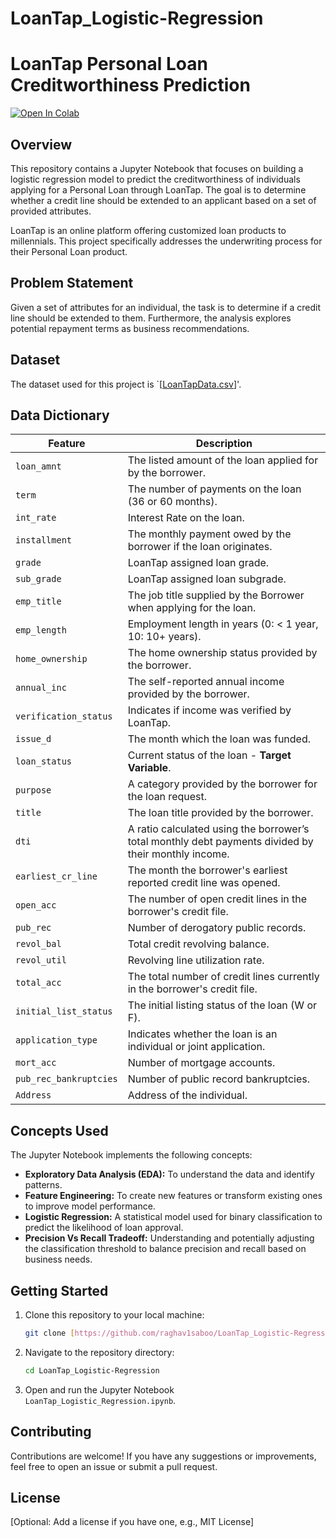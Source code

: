 # LoanTap_Logistic-Regression

# LoanTap Personal Loan Creditworthiness Prediction

[![Open In Colab](https://colab.research.google.com/assets/colab-badge.svg)](https://colab.research.google.com/github/raghav1saboo/LoanTap_Logistic-Regression/blob/main/LoanTap_Logistic_Regression.ipynb)

## Overview

This repository contains a Jupyter Notebook that focuses on building a logistic regression model to predict the creditworthiness of individuals applying for a Personal Loan through LoanTap. The goal is to determine whether a credit line should be extended to an applicant based on a set of provided attributes.

LoanTap is an online platform offering customized loan products to millennials. This project specifically addresses the underwriting process for their Personal Loan product.

## Problem Statement

Given a set of attributes for an individual, the task is to determine if a credit line should be extended to them. Furthermore, the analysis explores potential repayment terms as business recommendations.

## Dataset

The dataset used for this project is `[[LoanTapData.csv](https://drive.google.com/file/d/1ZPYj7CZCfxntE8p2Lze_4QO4MyEOy6_d/view?usp=sharing)]'.

## Data Dictionary

| Feature                 | Description                                                                                                                                                                                          |
| ----------------------- | ------------------------------------------------------------------------------------------------------------------------------------------------------------------------------------------------------ |
| `loan_amnt`             | The listed amount of the loan applied for by the borrower.                                                                                                                                           |
| `term`                  | The number of payments on the loan (36 or 60 months).                                                                                                                                                 |
| `int_rate`              | Interest Rate on the loan.                                                                                                                                                                            |
| `installment`           | The monthly payment owed by the borrower if the loan originates.                                                                                                                                      |
| `grade`                 | LoanTap assigned loan grade.                                                                                                                                                                         |
| `sub_grade`             | LoanTap assigned loan subgrade.                                                                                                                                                                      |
| `emp_title`             | The job title supplied by the Borrower when applying for the loan.                                                                                                                                     |
| `emp_length`            | Employment length in years (0: < 1 year, 10: 10+ years).                                                                                                                                               |
| `home_ownership`        | The home ownership status provided by the borrower.                                                                                                                                                    |
| `annual_inc`            | The self-reported annual income provided by the borrower.                                                                                                                                            |
| `verification_status`   | Indicates if income was verified by LoanTap.                                                                                                                                                           |
| `issue_d`               | The month which the loan was funded.                                                                                                                                                                   |
| `loan_status`           | Current status of the loan - **Target Variable**.                                                                                                                                                     |
| `purpose`               | A category provided by the borrower for the loan request.                                                                                                                                            |
| `title`                 | The loan title provided by the borrower.                                                                                                                                                               |
| `dti`                   | A ratio calculated using the borrower’s total monthly debt payments divided by their monthly income.                                                                                                   |
| `earliest_cr_line`      | The month the borrower's earliest reported credit line was opened.                                                                                                                                   |
| `open_acc`              | The number of open credit lines in the borrower's credit file.                                                                                                                                        |
| `pub_rec`               | Number of derogatory public records.                                                                                                                                                                   |
| `revol_bal`             | Total credit revolving balance.                                                                                                                                                                        |
| `revol_util`            | Revolving line utilization rate.                                                                                                                                                                       |
| `total_acc`             | The total number of credit lines currently in the borrower's credit file.                                                                                                                            |
| `initial_list_status`   | The initial listing status of the loan (W or F).                                                                                                                                                       |
| `application_type`      | Indicates whether the loan is an individual or joint application.                                                                                                                                      |
| `mort_acc`              | Number of mortgage accounts.                                                                                                                                                                         |
| `pub_rec_bankruptcies`  | Number of public record bankruptcies.                                                                                                                                                                  |
| `Address`               | Address of the individual.                                                                                                                                                                           |

## Concepts Used

The Jupyter Notebook implements the following concepts:

* **Exploratory Data Analysis (EDA):** To understand the data and identify patterns.
* **Feature Engineering:** To create new features or transform existing ones to improve model performance.
* **Logistic Regression:** A statistical model used for binary classification to predict the likelihood of loan approval.
* **Precision Vs Recall Tradeoff:** Understanding and potentially adjusting the classification threshold to balance precision and recall based on business needs.

## Getting Started

1.  Clone this repository to your local machine:
    ```bash
    git clone [https://github.com/raghav1saboo/LoanTap_Logistic-Regression.git](https://github.com/raghav1saboo/LoanTap_Logistic-Regression.git)
    ```
2.  Navigate to the repository directory:
    ```bash
    cd LoanTap_Logistic-Regression
    ```
3.  Open and run the Jupyter Notebook `LoanTap_Logistic_Regression.ipynb`.

## Contributing

Contributions are welcome! If you have any suggestions or improvements, feel free to open an issue or submit a pull request.

## License

[Optional: Add a license if you have one, e.g., MIT License]
